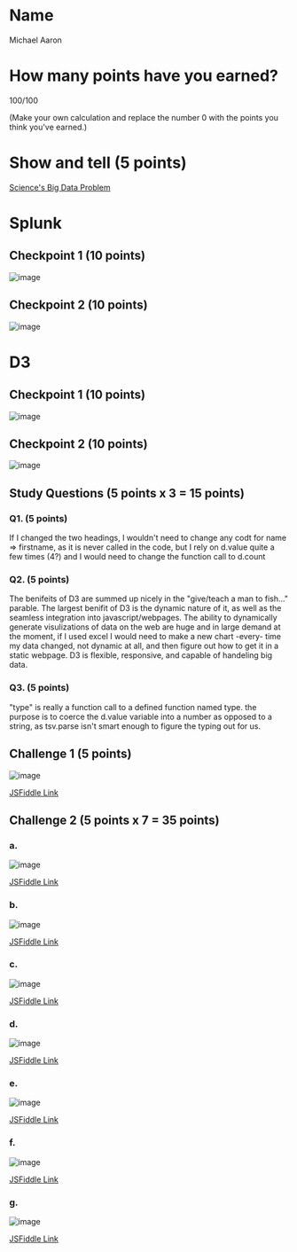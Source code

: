 # Name

Michael Aaron

# How many points have you earned?

100/100

(Make your own calculation and replace the number 0 with the points you think you've earned.)

# Show and tell (5 points)

[Science's Big Data Problem](http://www.wired.com/2014/08/sciences-big-data-problem/)

# Splunk

## Checkpoint 1 (10 points)

![image](http://imgur.com/z0KANtF.png)

## Checkpoint 2 (10 points)

![image](http://imgur.com/5pIY9Zy.png)

# D3

## Checkpoint 1 (10 points)

![image](http://imgur.com/Fmrgeyh.png)

## Checkpoint 2 (10 points)

![image](http://imgur.com/uJPLNvN.png)

## Study Questions (5 points x 3 = 15 points)

### Q1. (5 points)

If I changed the two headings, I wouldn't need to change any codt for name =>
firstname, as it is never called in the code, but I rely on d.value quite a few 
times (4?) and I would need to change the function call to d.count

### Q2. (5 points)

The benifeits of D3 are summed up nicely in the "give/teach a man to fish..." parable.
The largest benifit of D3 is the dynamic nature of it, as well as the seamless integration
into javascript/webpages. The ability to dynamically generate visulizations of data on the web are huge and in large demand at the moment, if I used excel I would need to make a new 
chart -every- time my data changed, not dynamic at all, and then figure out how to get it in a static webpage. D3 is flexible, responsive, and capable of handeling big data. 

### Q3. (5 points)

"type" is really a function call to a defined function named type. the purpose is to coerce
the d.value variable into a number as opposed to a string, as tsv.parse isn't smart enough
to figure the typing out for us. 

## Challenge 1 (5 points)

![image](http://imgur.com/IwNpwKy.png)

[JSFiddle Link](http://jsfiddle.net/8jyt3gwg/4/)

## Challenge 2 (5 points x 7 = 35 points)

### a. 

![image](ihttp://imgur.com/Mdrq359.png)

[JSFiddle Link](http://jsfiddle.net/8jyt3gwg/8/)

### b.

![image](http://imgur.com/TuRIhT5.png)

[JSFiddle Link](http://jsfiddle.net/8jyt3gwg/12/)

### c.

![image](http://imgur.com/SkEmpte.png)

[JSFiddle Link](http://jsfiddle.net/8jyt3gwg/14/)

### d.

![image](http://i.imgur.com/2qbLAYg.png)

[JSFiddle Link](http://jsfiddle.net/8jyt3gwg/15/)

### e.

![image](http://i.imgur.com/Zxjv6e7.png)

[JSFiddle Link](http://jsfiddle.net/8jyt3gwg/18/)

### f.

![image](http://imgur.com/KSCrAF6.png)

[JSFiddle Link](http://jsfiddle.net/8jyt3gwg/20/)


### g.

![image](http://i.imgur.com/FB8AlS1.png)

[JSFiddle Link](http://jsfiddle.net/8jyt3gwg/22/)
